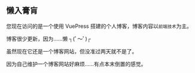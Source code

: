 <div class="features">
  <div class="feature">
    <h2>懒入膏肓</h2>
    <p>您现在访问的是一个使用 VuePress 搭建的个人博客，博客内容以<code>前端技术</code>为主。</p>
    <p>博客很少更新，因为......懒 ┐(ﾟ～ﾟ)┌</p>
    <P>虽然现在它还是一个博客网站，但没准过两天就不是了。</p>
    <p>因为自己维护一个博客网站好麻烦......有点本末倒置的感觉。</P>
    <!-- <p>博客文章在这儿 → <a href="blog/javascript/">文章</a>。</p>
    <p>查看我的开源项目请前往 <a href="https://github.com/wmaqingbo" target="_blank">GitHub</a>。</p>
    <p>想了解我在影音、书籍方面的喜好，请前往 <a href="https://www.douban.com/people/dmaqingbo/" target="_blank">豆瓣</a>。</p>
    <h2>简历</h2>
    <p>最近在找工作，简历在此： <a href="about/">简历</a>。</p> -->
  </div>
</div>
